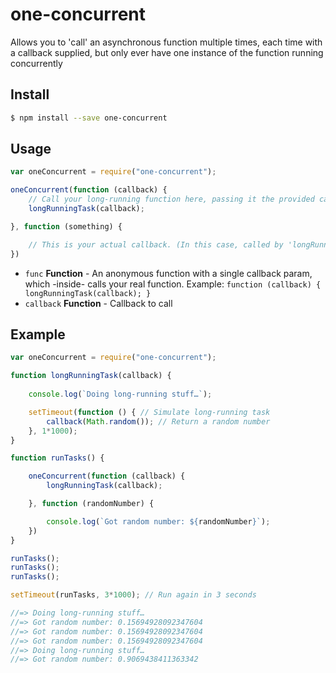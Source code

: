 # one-concurrent

Allows you to 'call' an asynchronous function multiple times, each time with a callback supplied, but only ever have one instance of the function running concurrently

## Install

```bash
$ npm install --save one-concurrent
```

## Usage

```javascript
var oneConcurrent = require("one-concurrent");

oneConcurrent(function (callback) {
	// Call your long-running function here, passing it the provided callback variable
	longRunningTask(callback);

}, function (something) {

	// This is your actual callback. (In this case, called by 'longRunningTask')
})
```

* `func` **Function** - An anonymous function with a single callback param, which -inside- calls your real function. Example: `function (callback) { longRunningTask(callback); }`
* `callback` **Function** - Callback to call

## Example

```javascript
var oneConcurrent = require("one-concurrent");

function longRunningTask(callback) {
	
	console.log(`Doing long-running stuff…`);

	setTimeout(function () { // Simulate long-running task
		callback(Math.random()); // Return a random number
	}, 1*1000);
} 

function runTasks() {

	oneConcurrent(function (callback) {
		longRunningTask(callback);

	}, function (randomNumber) {

		console.log(`Got random number: ${randomNumber}`);
	})
}

runTasks();
runTasks();
runTasks();

setTimeout(runTasks, 3*1000); // Run again in 3 seconds

//=> Doing long-running stuff…
//=> Got random number: 0.15694928092347604
//=> Got random number: 0.15694928092347604
//=> Got random number: 0.15694928092347604
//=> Doing long-running stuff…
//=> Got random number: 0.9069438411363342
```